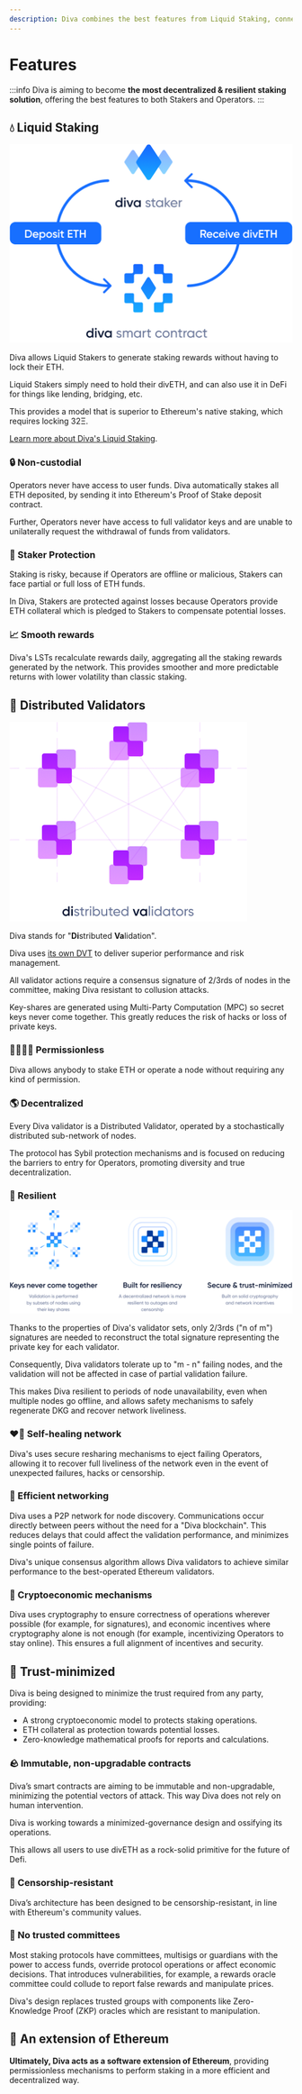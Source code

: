 ```yaml
---
description: Diva combines the best features from Liquid Staking, connecting them to economic guarantees and decentralization features focused on resiliency.
---
```


# Features

:::info
Diva is aiming to become **the most decentralized & resilient staking solution**, offering the best features to both Stakers and Operators.
:::


## 💧 Liquid Staking

<div style={{textAlign: 'center'}}>

![Liquid Staking](img/liquid-staking.png)
</div>

Diva allows Liquid Stakers to generate staking rewards without having to lock their ETH.

Liquid Stakers simply need to hold their divETH, and can also use it in DeFi for things like lending, bridging, etc.

This provides a model that is superior to Ethereum's native staking, which requires locking 32Ξ.

[Learn more about Diva's Liquid Staking](lst).

### 🔒 Non-custodial

Operators never have access to user funds. Diva automatically stakes all ETH deposited, by sending it into Ethereum's Proof of Stake deposit contract.

Further, Operators never have access to full validator keys and are unable to unilaterally request the withdrawal of funds from validators.

### 🤝 Staker Protection

Staking is risky, because if Operators are offline or malicious, Stakers can face partial or full loss of ETH funds.

In Diva, Stakers are protected against losses because Operators provide ETH collateral which is pledged to Stakers to compensate potential losses.

### 📈 Smooth rewards

Diva's LSTs recalculate rewards daily, aggregating all the staking rewards generated by the network. This provides smoother and more predictable returns with lower volatility than classic staking.

## 💠 Distributed Validators

<div style={{textAlign: 'center'}}>

![Distributed Validators](img/distributed-validators.png)
</div>


Diva stands for "**Di**stributed **Va**lidation".

Diva uses [its own DVT](dvt) to deliver superior performance and risk management. 

All validator actions require a consensus signature of 2/3rds of nodes in the committee, making Diva resistant to collusion attacks.

Key-shares are generated using Multi-Party Computation (MPC) so secret keys never come together. This greatly reduces the risk of hacks or loss of private keys.

### 👨‍👩‍👧‍👦 Permissionless 

Diva allows anybody to stake ETH or operate a node without requiring any kind of permission.

### 🌎 Decentralized

Every Diva validator is a Distributed Validator, operated by a stochastically distributed sub-network of nodes.

The protocol has Sybil protection mechanisms and is focused on reducing the barriers to entry for Operators, promoting diversity and true decentralization.

### 🌳 Resilient

<div style={{textAlign: 'center'}}>

![DVT resiliency](img/dvt-resiliency.png)
</div>


Thanks to the properties of Diva's validator sets, only 2/3rds ("n of m") signatures are needed to reconstruct the total signature representing the private key for each validator.

Consequently, Diva validators tolerate up to "m - n" failing nodes, and the validation will not be affected in case of partial validation failure.

This makes Diva resilient to periods of node unavailability, even when multiple nodes go offline, and allows safety mechanisms to safely regenerate DKG and recover network liveliness.

### ❤️‍🔥 Self-healing network

Diva's uses secure resharing mechanisms to eject failing Operators, allowing it to recover full liveliness of the network even in the event of unexpected failures, hacks or censorship.

### 🚅 Efficient networking

Diva uses a P2P network for node discovery. Communications occur directly between peers without the need for a "Diva blockchain". This reduces delays that could affect the validation performance, and minimizes single points of failure.

Diva's unique consensus algorithm allows Diva validators to achieve similar performance to the best-operated Ethereum validators.

### 🔢 Cryptoeconomic mechanisms

Diva uses cryptography to ensure correctness of operations wherever possible (for example, for signatures), and economic incentives where cryptography alone is not enough (for example, incentivizing Operators to stay online). This ensures a full alignment of incentives and security.


## 👀 Trust-minimized

Diva is being designed to minimize the trust required from any party, providing:

- A strong cryptoeconomic model to protects staking operations.
- ETH collateral as protection towards potential losses.
- Zero-knowledge mathematical proofs for reports and calculations.

### 🪨 Immutable, non-upgradable contracts

Diva’s smart contracts are aiming to be immutable and non-upgradable, minimizing the potential vectors of attack. This way Diva does not rely on human intervention.

Diva is working towards a minimized-governance design and ossifying its operations.

This allows all users to use divETH as a rock-solid primitive for the future of Defi.

### 💬 Censorship-resistant

Diva’s architecture has been designed to be censorship-resistant, in line with Ethereum's community values.

### 🛂 No trusted committees

Most staking protocols have committees, multisigs or guardians with the power to access funds, override protocol operations or affect economic decisions. That introduces vulnerabilities, for example, a rewards oracle committee could collude to report false rewards and manipulate prices.

Diva's design replaces trusted groups with components like Zero-Knowledge Proof (ZKP) oracles which are resistant to manipulation.

## 💠 An extension of Ethereum

**Ultimately, Diva acts as a software extension of Ethereum**, providing permissionless mechanisms to perform staking in a more efficient and decentralized way.
